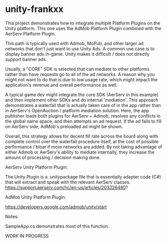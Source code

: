 # unity-frankxx

This project demonstrates how to integrate multiple Platform Plugins on the Unity platform.
This one uses the AdMob Platform Plugin combined with the AerServ Platform Plugin. 

This path is typically used with Admob, MoPub, and other larger ad networks that don't just want to use Unity Ads.
A common use case is to display banner ads in-game. Unity makes it difficult / does not directly support banner ads.

Usually, a "CORE" SDK is selected that can mediate to other platforms rather than have requests go to all of the ad networks.
A reason why you might not want to do that is due to low usage rate, which might impact the application's revenue and overall performance as well.

A typical game dev might integrate the core SDK (AerServ in this example) and then implement other SDKs and do internal 'mediation'.
This approach demonstrates a waterfall that is actually taken care of in the app rather than in AerServ's OpenAuction / platform mediation solution.
Here, the app publisher loads both plugins for AerServ + Admob, resolves any conflicts in the global name space, and then attempts an ad request.
If the ad fails to fill on AerServ side, AdMob's preloaded ad might be shown.

Overall, this strategy allows for decent fill rate across the board along with complete control over the waterfall procedure itself, at the cost of possible performance / bloat if more networks are added.
By not taking advantage of either Admob or AerServ's ability to mediate internally, they increase the amount of processing / decision making done.



AerServ Unity Platform Plugin:

The Unity Plugin is a .unitypackage file that is essentially adapter code (C#) that will extract and speak with the relevant AerServ classes. 
https://support.aerserv.com/hc/en-us/articles/203226480?

AdMob Unity Platform Plugin:

https://developers.google.com/admob/unity/start

Notes:

SampleApp.cs demonstrates most of this function. 

WORK IN PROGRESS
